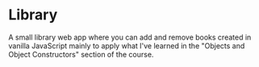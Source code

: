 # Library
A small library web app where you can add and remove books created in vanilla JavaScript mainly to apply what I've learned in the "Objects and Object Constructors" section of the course.
